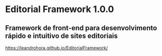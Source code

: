 
# Editorial Framework 1.0.0
## Framework de front-end para desenvolvimento rápido e intuitivo de sites editoriais
https://leandrohora.github.io/EditorialFramework/
